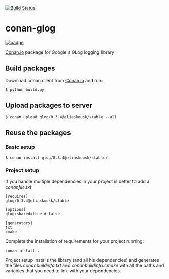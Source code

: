 [![Build Status](https://travis-ci.org/eliaskousk/conan-glog.svg?branch=release/0.3.4)](https://travis-ci.org/eliaskousk/conan-glog)

# conan-glog

[![badge](https://img.shields.io/badge/conan.io-glog%2F0.3.4-green.svg?logo=data:image/png;base64%2CiVBORw0KGgoAAAANSUhEUgAAAA4AAAAOCAMAAAAolt3jAAAA1VBMVEUAAABhlctjlstkl8tlmMtlmMxlmcxmmcxnmsxpnMxpnM1qnc1sn85voM91oM11oc1xotB2oc56pNF6pNJ2ptJ8ptJ8ptN9ptN8p9N5qNJ9p9N9p9R8qtOBqdSAqtOAqtR%2BrNSCrNJ/rdWDrNWCsNWCsNaJs9eLs9iRvNuVvdyVv9yXwd2Zwt6axN6dxt%2Bfx%2BChyeGiyuGjyuCjyuGly%2BGlzOKmzOGozuKoz%2BKqz%2BOq0OOv1OWw1OWw1eWx1eWy1uay1%2Baz1%2Baz1%2Bez2Oe02Oe12ee22ujUGwH3AAAAAXRSTlMAQObYZgAAAAFiS0dEAIgFHUgAAAAJcEhZcwAACxMAAAsTAQCanBgAAAAHdElNRQfgBQkREyOxFIh/AAAAiklEQVQI12NgAAMbOwY4sLZ2NtQ1coVKWNvoc/Eq8XDr2wB5Ig62ekza9vaOqpK2TpoMzOxaFtwqZua2Bm4makIM7OzMAjoaCqYuxooSUqJALjs7o4yVpbowvzSUy87KqSwmxQfnsrPISyFzWeWAXCkpMaBVIC4bmCsOdgiUKwh3JojLgAQ4ZCE0AMm2D29tZwe6AAAAAElFTkSuQmCC)](http://www.conan.io/source/glog/0.3.4/eliaskousk/stable)

[Conan.io](https://conan.io) package for Google's GLog logging library

## Build packages

Download conan client from [Conan.io](https://conan.io) and run:

    $ python build.py
    
## Upload packages to server

    $ conan upload glog/0.3.4@eliaskousk/stable --all
    
## Reuse the packages

### Basic setup

    $ conan install glog/0.3.4@eliaskousk/stable/
    
### Project setup

If you handle multiple dependencies in your project is better to add a *conanfile.txt*
    
    [requires]
    glog/0.3.4@eliaskousk/stable

    [options]
    glog:shared=true # false
    
    [generators]
    txt
    cmake

Complete the installation of requirements for your project running:

    conan install . 

Project setup installs the library (and all his dependencies) and generates the files
*conanbuildinfo.txt* and *conanbuildinfo.cmake* with all the paths and variables that
you need to link with your dependencies.
